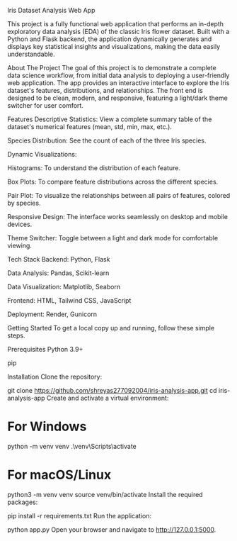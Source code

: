 Iris Dataset Analysis Web App

This project is a fully functional web application that performs an in-depth exploratory data analysis (EDA) of the classic Iris flower dataset. Built with a Python and Flask backend, the application dynamically generates and displays key statistical insights and visualizations, making the data easily understandable.

About The Project
The goal of this project is to demonstrate a complete data science workflow, from initial data analysis to deploying a user-friendly web application. The app provides an interactive interface to explore the Iris dataset's features, distributions, and relationships. The front end is designed to be clean, modern, and responsive, featuring a light/dark theme switcher for user comfort.

Features
Descriptive Statistics: View a complete summary table of the dataset's numerical features (mean, std, min, max, etc.).

Species Distribution: See the count of each of the three Iris species.

Dynamic Visualizations:

Histograms: To understand the distribution of each feature.

Box Plots: To compare feature distributions across the different species.

Pair Plot: To visualize the relationships between all pairs of features, colored by species.

Responsive Design: The interface works seamlessly on desktop and mobile devices.

Theme Switcher: Toggle between a light and dark mode for comfortable viewing.

Tech Stack
Backend: Python, Flask

Data Analysis: Pandas, Scikit-learn

Data Visualization: Matplotlib, Seaborn

Frontend: HTML, Tailwind CSS, JavaScript

Deployment: Render, Gunicorn

Getting Started
To get a local copy up and running, follow these simple steps.

Prerequisites
Python 3.9+

pip

Installation
Clone the repository:

git clone https://github.com/shreyas277092004/iris-analysis-app.git
cd iris-analysis-app
Create and activate a virtual environment:

# For Windows
python -m venv venv
.\venv\Scripts\activate

# For macOS/Linux
python3 -m venv venv
source venv/bin/activate
Install the required packages:

pip install -r requirements.txt
Run the application:

python app.py
Open your browser and navigate to http://127.0.0.1:5000.
